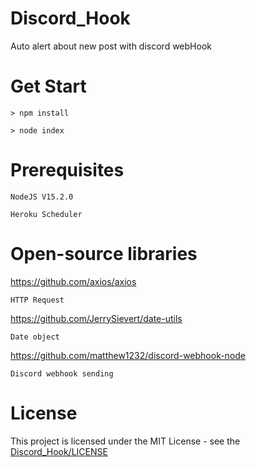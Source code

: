 # Discord_Hook
Auto alert about new post with discord webHook
# Get Start
    > npm install

    > node index
# Prerequisites
    NodeJS V15.2.0

    Heroku Scheduler
# Open-source libraries
https://github.com/axios/axios

    HTTP Request
https://github.com/JerrySievert/date-utils

    Date object
https://github.com/matthew1232/discord-webhook-node

    Discord webhook sending
# License
This project is licensed under the MIT License - see the [Discord_Hook/LICENSE](LICENSE)
